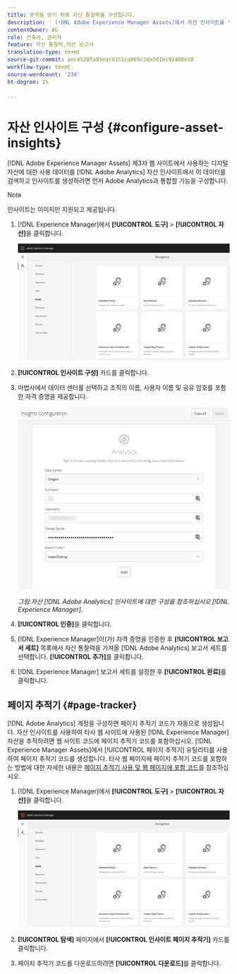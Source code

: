 ```yaml
---
title: 분석을 얻기 위해 자산 통찰력을 구성합니다.
description: ' [!DNL Adobe Experience Manager Assets]에서 자산 인사이트를 구성합니다.'
contentOwner: AG
role: 건축가, 관리자
feature: 자산 통찰력,자산 보고서
translation-type: tm+mt
source-git-commit: aec4530fa93eacd151ca069c2da5d1bc92408e10
workflow-type: tm+mt
source-wordcount: '234'
ht-degree: 1%

---
```



# 자산 인사이트 구성 {#configure-asset-insights}

[!DNL Adobe Experience Manager Assets] 제3자 웹 사이트에서 사용하는 디지털 자산에 대한 사용 데이터를  [!DNL Adobe Analytics] 자산 인사이트에서 이 데이터를 검색하고 인사이트를 생성하려면 먼저 Adobe Analytics과 통합할 기능을 구성합니다.

>[!NOTE]
>
>인사이트는 이미지만 지원되고 제공됩니다.

1. [!DNL Experience Manager]에서 **[!UICONTROL 도구]** > **[!UICONTROL 자산]**&#x200B;을 클릭합니다.

   ![chlimage_1-72](assets/chlimage_1-210.png)

1. **[!UICONTROL 인사이트 구성]** 카드를 클릭합니다.
1. 마법사에서 데이터 센터를 선택하고 조직의 이름, 사용자 이름 및 공유 암호를 포함한 자격 증명을 제공합니다.

   ![Experience Manager에서 자산 인사이트에 대한 Adobe Analytics 구성](assets/insights_config2.png)

   *그림:자산  [!DNL Adobe Analytics] 인사이트에 대한 구성을 참조하십시오 [!DNL Experience Manager].*

1. **[!UICONTROL 인증]**&#x200B;을 클릭합니다.
1. [!DNL Experience Manager]이(가) 자격 증명을 인증한 후 **[!UICONTROL 보고서 세트]** 목록에서 자산 통찰력을 가져올 [!DNL Adobe Analytics] 보고서 세트를 선택합니다. **[!UICONTROL 추가]**&#x200B;를 클릭합니다.
1. [!DNL Experience Manager] 보고서 세트를 설정한 후 **[!UICONTROL 완료]**&#x200B;를 클릭합니다.

## 페이지 추적기 {#page-tracker}

[!DNL Adobe Analytics] 계정을 구성하면 페이지 추적기 코드가 자동으로 생성됩니다. 자산 인사이트를 사용하여 타사 웹 사이트에 사용된 [!DNL Experience Manager] 자산을 추적하려면 웹 사이트 코드에 페이지 추적기 코드를 포함하십시오. [!DNL Experience Manager Assets]에서 [!UICONTROL 페이지 추적기] 유틸리티를 사용하여 페이지 추적기 코드를 생성합니다. 타사 웹 페이지에 페이지 추적기 코드를 포함하는 방법에 대한 자세한 내용은 [페이지 추적기 사용 및 웹 페이지에 포함 코드](/help/assets/use-page-tracker.md)를 참조하십시오.

1. [!DNL Experience Manager]에서 **[!UICONTROL 도구]** > **[!UICONTROL 자산]**&#x200B;을 클릭합니다.

   ![chlimage_1-73](assets/chlimage_1-214.png)

1. **[!UICONTROL 탐색]** 페이지에서 **[!UICONTROL 인사이트 페이지 추적기]** 카드를 클릭합니다.
1. 페이지 추적기 코드를 다운로드하려면 **[!UICONTROL 다운로드]**&#x200B;를 클릭합니다.
